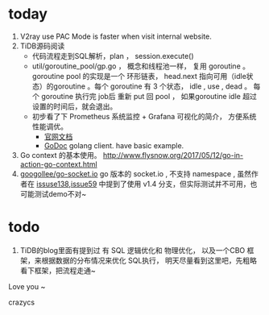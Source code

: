 # today

1. V2ray use PAC Mode is faster when visit internal website.
2. TiDB源码阅读
   * 代码流程走到SQL解析，plan ， session.execute()
   * util/goroutine_pool/gp.go   ， 概念和线程池一样， 复用 goroutine 。goroutine pool 的实现是一个 环形链表， head.next 指向可用（idle状态）的goroutine 。每个  goroutine 有 3 个状态， idle , use , dead 。 每个 goroutine 执行完 job后 重新 put 回 pool ， 如果goroutine idle 超过 设置的时间后，就会退出。
   * 初步看了下 Prometheus 系统监控 + Grafana 可视化的简介， 方便系统性能调优。
     * [官网文档](https://prometheus.io/docs/introduction/overview/)
     * [GoDoc](https://godoc.org/github.com/prometheus/client_golang/prometheus)  golang client.   have basic example.
3. Go context 的基本使用。 http://www.flysnow.org/2017/05/12/go-in-action-go-context.html
4. [googollee/go-socket.io](https://github.com/googollee/go-socket.io)  go 版本的 socket.io   ,  不支持 namespace , 虽然作者在 [issuse138](https://github.com/googollee/go-socket.io/issues/138),[issue59](https://github.com/googollee/go-socket.io/issues/59)  中提到了使用 v1.4 分支，但实际测试并不可用，也可能测试demo不对~

# todo

1. TiDB的blog里面有提到过 有 SQL  逻辑优化和 物理优化， 以及一个CBO 框架，来根据数据的分布情况来优化 SQL执行， 明天尽量看到这里吧，先粗略看下框架，把流程走通~



Love you ~

crazycs





